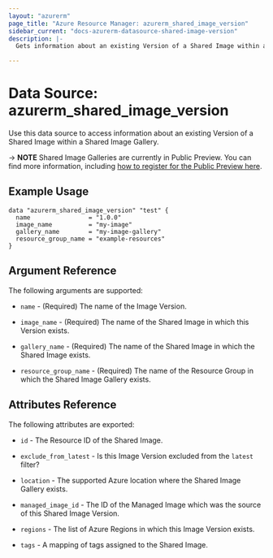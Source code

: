 ```yaml
---
layout: "azurerm"
page_title: "Azure Resource Manager: azurerm_shared_image_version"
sidebar_current: "docs-azurerm-datasource-shared-image-version"
description: |-
  Gets information about an existing Version of a Shared Image within a Shared Image Gallery.

---
```


# Data Source: azurerm_shared_image_version

Use this data source to access information about an existing Version of a Shared Image within a Shared Image Gallery.

-> **NOTE** Shared Image Galleries are currently in Public Preview. You can find more information, including [how to register for the Public Preview here](https://azure.microsoft.com/en-gb/blog/announcing-the-public-preview-of-shared-image-gallery/).

## Example Usage

```hcl
data "azurerm_shared_image_version" "test" {
  name                = "1.0.0"
  image_name          = "my-image"
  gallery_name        = "my-image-gallery"
  resource_group_name = "example-resources"
}
```

## Argument Reference

The following arguments are supported:

* `name` - (Required) The name of the Image Version.

* `image_name` - (Required) The name of the Shared Image in which this Version exists.

* `gallery_name` - (Required) The name of the Shared Image in which the Shared Image exists.

* `resource_group_name` - (Required) The name of the Resource Group in which the Shared Image Gallery exists.

## Attributes Reference

The following attributes are exported:

* `id` - The Resource ID of the Shared Image.

* `exclude_from_latest` - Is this Image Version excluded from the `latest` filter?

* `location` - The supported Azure location where the Shared Image Gallery exists.

* `managed_image_id` - The ID of the Managed Image which was the source of this Shared Image Version.

* `regions` - The list of Azure Regions in which this Image Version exists.

* `tags` - A mapping of tags assigned to the Shared Image.
